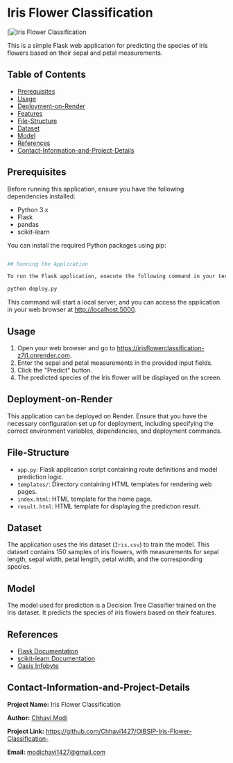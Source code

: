 
# Iris Flower Classification 

[![Iris Flower Classification ]([https://github.com/Chhavi1427/Iris-Flower-Classification/blob/master/main.png](https://irisflowerclassification-z7j1.onrender.com))

This is a simple Flask web application for predicting the species of Iris flowers based on their sepal and petal measurements.

## Table of Contents
- [Prerequisites](#Prerequisites)
- [Usage](#usage)
- [Deployment-on-Render](#Deployment-on-Render)
- [Features](#features)
- [File-Structure](#File-Structure)
- [Dataset](#Dataset)
- [Model](#Model)
- [References](#References)
- [Contact-Information-and-Project-Details](#Contact-Information-and-Project-Details)

## Prerequisites


Before running this application, ensure you have the following dependencies installed:
- Python 3.x
- Flask
- pandas
- scikit-learn

You can install the required Python packages using pip:

```bash

## Running the Application

To run the Flask application, execute the following command in your terminal:

python deploy.py 

```

This command will start a local server, and you can access the application in your web browser at [http://localhost:5000](https://irisflowerclassification-z7j1.onrender.com).

## Usage

1. Open your web browser and go to https://irisflowerclassification-z7j1.onrender.com.
2. Enter the sepal and petal measurements in the provided input fields.
3. Click the "Predict" button.
4. The predicted species of the Iris flower will be displayed on the screen.

## Deployment-on-Render

This application can be deployed on Render. Ensure that you have the necessary configuration set up for deployment, including specifying the correct environment variables, dependencies, and deployment commands.

## File-Structure

- `app.py`: Flask application script containing route definitions and model prediction logic.
- `templates/`: Directory containing HTML templates for rendering web pages.
- `index.html`: HTML template for the home page.
- `result.html`: HTML template for displaying the prediction result.

## Dataset

The application uses the Iris dataset (`Iris.csv`) to train the model. This dataset contains 150 samples of iris flowers, with measurements for sepal length, sepal width, petal length, petal width, and the corresponding species.

## Model

The model used for prediction is a Decision Tree Classifier trained on the Iris dataset. It predicts the species of iris flowers based on their features.


## References

- [Flask Documentation](https://flask.palletsprojects.com/)
- [scikit-learn Documentation](https://scikit-learn.org/stable/)
- [Oasis Infobyte](https://www.oasisinfobyte.com/)


## Contact-Information-and-Project-Details

**Project Name:** Iris Flower Classification

**Author:** [Chhavi Modi ](https://github.com/Chhavi1427)

**Project Link:** https://github.com/Chhavi1427/OIBSIP-Iris-Flower-Classification-

**Email:** modichavi1427@gmail.com


